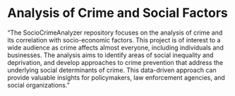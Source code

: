# Analysis of Crime and Social Factors

“The SocioCrimeAnalyzer repository focuses on the analysis of crime and its correlation with socio-economic factors. This project is of interest to a wide audience as crime affects almost everyone, including individuals and businesses. The analysis aims to identify areas of social inequality and deprivation, and develop approaches to crime prevention that address the underlying social determinants of crime. This data-driven approach can provide valuable insights for policymakers, law enforcement agencies, and social organizations.”
